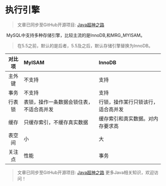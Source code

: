 # 执行引擎

> 文章已同步至GitHub开源项目: [Java超神之路](https://github.com/shaoxiongdu/java-notes)

​ MySQL中支持多种存储引擎，比较主流的是InnoDB,和MRG_MYISAM。

> 在5.5之前，默认的是后者，5.5及之后，默认存储引擎替换为InnoDB。

| 对比项 | MyISAM                                   | InnoDB                             |
| :----: | :--------------------------------------- | :--------------------------------- |
| 主外键 | 不支持                                   | 支持                               |
|  事务  | 不支持                                   | 支持                               |
| 行表锁 | 表锁，操作一条数据会锁住表，不适合高并发 | 行锁，操作某行只锁该行，适合高并发 |
|  缓存  | 只缓存索引，不缓存真实数据               | 缓存索引和真实数据。对内存要求高   |
| 表空间 | 小                                       | 大                                 |
| 关注点 | 性能                                     | 事务                               |

> 文章已同步至GitHub开源项目: [Java超神之路](https://github.com/shaoxiongdu/java-notes) 更多Java相关知识，欢迎访问！